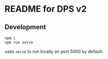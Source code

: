 # README for DPS v2
## Development
```
npm i
npm run serve
```
uses `serve` to run locally on port 5000 by default.